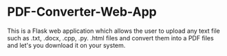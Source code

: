 # PDF-Converter-Web-App
This is a Flask web application which allows the user to upload any text file such as .txt, .docx, .cpp, .py. .html files and convert them into a PDF files and let's you download it on your system.

